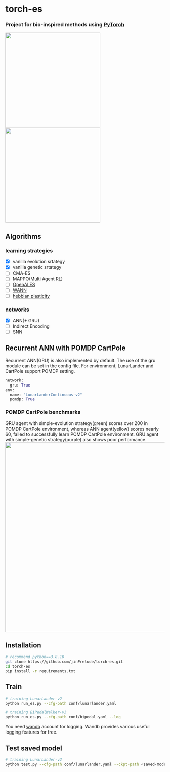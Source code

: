 # torch-es
### Project for bio-inspired methods using [PyTorch](https://pytorch.org/)
<p float="center">
  <img src="https://user-images.githubusercontent.com/16518993/123286330-ca1a1280-d548-11eb-8789-1b27edaee9a8.gif" width="300" />
  <img src="https://user-images.githubusercontent.com/16518993/123286575-fcc40b00-d548-11eb-9e73-1ec3b465d5ce.gif" width="300" /> 
</p>

## Algorithms
### learning strategies
- [x] vanilla evolution srtategy
- [x] vanilla genetic srtategy
- [ ] CMA-ES
- [ ] MAPPO(Multi Agent RL)
- [ ] [OpenAI ES](https://openai.com/blog/evolution-strategies/)
- [ ] [WANN](https://arxiv.org/abs/1906.04358)
- [ ] [hebbian plasticity](https://arxiv.org/abs/2007.02686)

### networks
- [x] ANN(+ GRU)
- [ ] Indirect Encoding
- [ ] SNN

## Recurrent ANN with POMDP CartPole
Recurrent ANN(GRU) is also implemented by default. The use of the gru module can be set in the config file. For environment, LunarLander and CartPole support POMDP setting.
```python
network:
  gru: True
env:
  name: "LunarLanderContinuous-v2"
  pomdp: True
```
### POMDP CartPole benchmarks
GRU agent with simple-evolution strategy(green) scores over 200 in POMDP CartPole environment, whereas ANN agent(yellow) scores nearly 60, failed to successfully learn POMDP CartPole environment. GRU agent with simple-genetic strategy(purple) also shows poor performance.
<img src=https://user-images.githubusercontent.com/16518993/124372010-42f43980-dcc2-11eb-848f-eecaa9c7f30c.png width=600>


## Installation

```bash
# recommend python==3.8.10
git clone https://github.com/jinPrelude/torch-es.git
cd torch-es
pip install -r requirements.txt
```

## Train

```bash
# training LunarLander-v2
python run_es.py --cfg-path conf/lunarlander.yaml 

# training BiPedalWalker-v3
python run_es.py --cfg-path conf/bipedal.yaml --log
```

You need [wandb](https://wandb.ai/) account for logging. Wandb provides various useful logging features for free.

## Test saved model

```bash
# training LunarLander-v2
python test.py --cfg-path conf/lunarlander.yaml --ckpt-path <saved-model-dir> --save-gif
```


